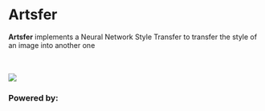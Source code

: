 <h1>Artsfer</h1>
<p><b>Artsfer</b> implements a Neural Network Style Transfer to transfer the style of an image into another one</p>
<br />
<br />
<img src="https://i.imgur.com/o7NhLdB.png"/>
<br />
<h3>Powered by:</h3>
